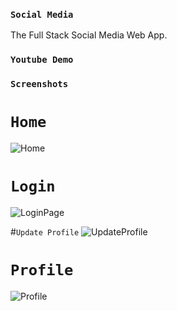 ### `Social Media`

The Full Stack Social Media Web App.

### `Youtube Demo`


### `Screenshots`

# `Home`
![Home](https://user-images.githubusercontent.com/95738812/233421641-bf1812e9-8f72-4d81-b4ee-37c4565d3bf3.JPG)

# `Login`
![LoginPage](https://user-images.githubusercontent.com/95738812/233421835-2cbc9013-d3f4-408e-b5cc-4d042b460661.JPG)

#`Update Profile`
![UpdateProfile](https://user-images.githubusercontent.com/95738812/233421925-441b62b0-efc3-4179-b4bc-34222516d70f.JPG)

# `Profile`
![Profile](https://user-images.githubusercontent.com/95738812/233421990-b415e9ee-5712-4f8e-8d62-0fbbba78759a.JPG)

